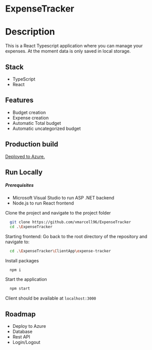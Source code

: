 # ExpenseTracker

# Description

This is a React Typescript application where you can manage your expenses. At the moment data is only saved in local storage.

## Stack
- TypeScript
- React

## Features
- Budget creation
- Expense creation
- Automatic Total budget
- Automatic uncategorized budget

## Production build

[Deployed to Azure.](https://icy-mud-01a4c9f03.2.azurestaticapps.net/)

## Run Locally
##### Prerequisites

- Microsoft Visual Studio to run ASP .NET backend
- Node.js to run React frontend

Clone the project and navigate to the project folder

```bash
  git clone https://github.com/vmarcell96/ExpenseTracker
  cd .\ExpenseTracker
```

Starting frontend:
Go back to the root directory of the repository and navigate to:

```bash
  cd .\ExpenseTracker\ClientApp\expense-tracker
```

Install packages

```bash
  npm i
```

Start the application 

```bash
  npm start
```
Client should be available at `localhost:3000`



## Roadmap

- Deploy to Azure
- Database
- Rest API
- Login/Logout

